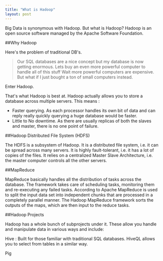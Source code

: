 ```yaml
---
title: "What is Hadoop"
layout: post
---
```



Big Data is synonymous with Hadoop. But what is Hadoop? Hadoop is an open source software managed by the Apache Software Foundation.

##Why Hadoop

Here's the problem of traditional DB's. 

>Our SQL databases are a nice concept but my database is now getting enormous. Lets buy an even more powerful computer to handle all of this stuff
>Wait more powerful computers are expensive. But what if I just bought a ton of small computers instead.

Enter Hadoop.

That's what Hadoop is best at. Hadoop actually allows you to store a database across multiple servers. This means :

* Faster querying. As each processor handles its own bit of data and can reply really quickly querying a huge database would be faster.
* Little to No downtime. As there are usually replicas of both the slaves and master, there is no one point of failure.


##Hadoop Distributed File System (HDFS)

The HDFS is a subsystem of Hadoop. It is a distributed file system, i.e. it can be spread across many servers. It is highly fault-tolerant, i.e. it has a lot of copies of the files. It relies on a centralized Master Slave Architecture, i.e. the master computer controls all the other servers. 

##MapReduce

MapReduce basically handles all the distribution of tasks across the database. The framework takes care of scheduling tasks, monitoring them and re-executing any failed tasks. 
According to Apache MapReduce is used to split the input data set into independent chunks that are processed in a completely parallel manner. The Hadoop MapReduce framework sorts the outputs of the maps, which are then input to the reduce tasks. 

##Hadoop Projects

Hadoop has a whole bunch of subprojects under it. These allow you handle and manipulate data in various ways and include:

Hive : Built for those familiar with traditional SQL databases. HiveQL allows you to select from tables in a similar way.

Pig
